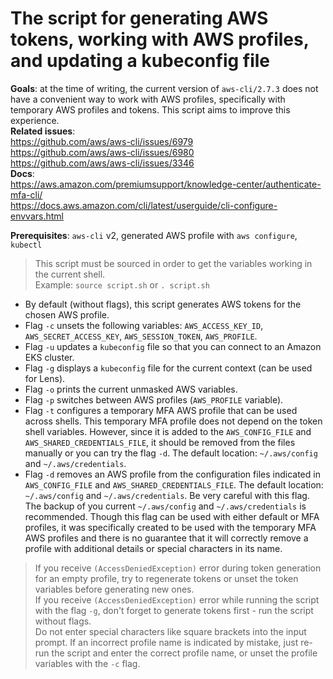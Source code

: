 # The script for generating AWS tokens, working with AWS profiles, and updating a kubeconfig file

**Goals**: at the time of writing, the current version of `aws-cli/2.7.3` does not have a convenient way to work with AWS profiles, specifically with temporary AWS profiles and tokens. This script aims to improve this experience.<br>
**Related issues**:<br>
https://github.com/aws/aws-cli/issues/6979<br>
https://github.com/aws/aws-cli/issues/6980<br>
https://github.com/aws/aws-cli/issues/3346<br>
**Docs**:<br>
https://aws.amazon.com/premiumsupport/knowledge-center/authenticate-mfa-cli/<br>
https://docs.aws.amazon.com/cli/latest/userguide/cli-configure-envvars.html<br>

**Prerequisites**: `aws-cli` v2, generated AWS profile with `aws configure`, `kubectl`<br>

> This script must be sourced in order to get the variables working in the current shell.<br>
Example: `source script.sh` or `. script.sh`<br>

* By default (without flags), this script generates AWS tokens for the chosen AWS profile.<br>
* Flag `-c` unsets the following variables: `AWS_ACCESS_KEY_ID`, `AWS_SECRET_ACCESS_KEY`, `AWS_SESSION_TOKEN`, `AWS_PROFILE`.<br>
* Flag `-u` updates a `kubeconfig` file so that you can connect to an Amazon EKS cluster.<br>
* Flag `-g` displays a `kubeconfig` file for the current context (can be used for Lens).<br>
* Flag `-o` prints the current unmasked AWS variables.<br>
* Flag `-p` switches between AWS profiles (`AWS_PROFILE` variable).<br>
* Flag `-t` configures a temporary MFA AWS profile that can be used across shells. This temporary MFA profile does not depend on the token shell variables. However, since it is added to the `AWS_CONFIG_FILE` and `AWS_SHARED_CREDENTIALS_FILE`, it should be removed from the files manually or you can try the flag `-d`. The default location: `~/.aws/config` and `~/.aws/credentials`.<br>
* Flag `-d` removes an AWS profile from the configuration files indicated in `AWS_CONFIG_FILE` and `AWS_SHARED_CREDENTIALS_FILE`. The default location: `~/.aws/config` and `~/.aws/credentials`. Be very careful with this flag. The backup of you current `~/.aws/config` and `~/.aws/credentials` is recommended. Though this flag can be used with either default or MFA profiles, it was specifically created to be used with the temporary MFA AWS profiles and there is no guarantee that it will correctly remove a profile with additional details or special characters in its name.

> If you receive `(AccessDeniedException)` error during token generation for an empty profile, try to regenerate tokens or unset the token variables before generating new ones.<br>
If you receive `(AccessDeniedException)` error while running the script with the flag `-g`, don't forget to generate tokens first - run the script without flags.<br>
Do not enter special characters like square brackets into the input prompt. If an incorrect profile name is indicated by mistake, just re-run the script and enter the correct profile name, or unset the profile variables with the `-c` flag.
